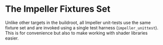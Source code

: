 # The Impeller Fixtures Set

Unlike other targets in the buildroot, all Impeller unit-tests use the same
fixture set and are invoked using a single test harness (`impeller_unittest`).
This is for convenience but also to make working with shader libraries easier.
